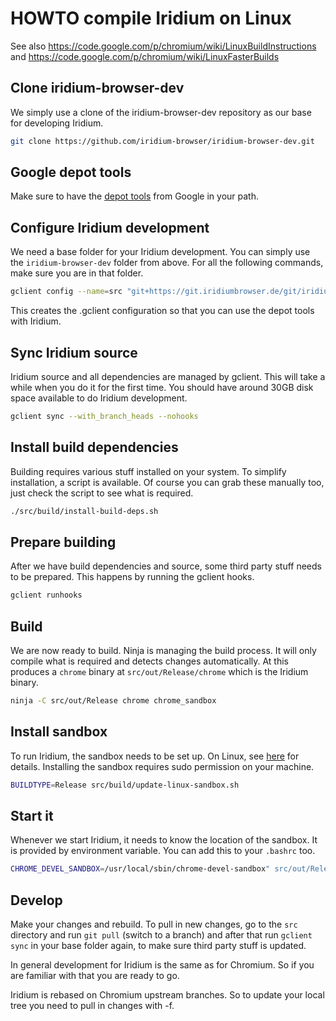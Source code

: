 # HOWTO compile Iridium on Linux

See also https://code.google.com/p/chromium/wiki/LinuxBuildInstructions and
https://code.google.com/p/chromium/wiki/LinuxFasterBuilds


## Clone iridium-browser-dev

We simply use a clone of the iridium-browser-dev repository as our base
for developing Iridium. 

```bash
git clone https://github.com/iridium-browser/iridium-browser-dev.git
```

## Google depot tools

Make sure to have the [depot tools](https://chromium.googlesource.com/chromium/tools/depot_tools.git) from Google in your path. 

## Configure Iridium development

We need a base folder for your Iridium development. You can simply use the
`iridium-browser-dev` folder from above. For all the following commands,
make sure you are in that folder.

```bash
gclient config --name=src "git+https://git.iridiumbrowser.de/git/iridium-browser" --deps-file=.DEPS.git
```

This creates the .gclient configuration so that you can use the depot tools
with Iridium.


## Sync Iridium source

Iridium source and all dependencies are managed by gclient. This will take
a while when you do it for the first time. You should have around 30GB 
disk space available to do Iridium development.

```bash
gclient sync --with_branch_heads --nohooks
```

## Install build dependencies

Building requires various stuff installed on your system. To simplify 
installation, a script is available. Of course you can grab these manually
too, just check the script to see what is required.

```bash
./src/build/install-build-deps.sh
```

## Prepare building

After we have build dependencies and source, some third party stuff needs
to be prepared. This happens by running the gclient hooks.

```bash
gclient runhooks
```

## Build

We are now ready to build. Ninja is managing the build process. It will 
only compile what is required and detects changes automatically. At this 
produces a `chrome` binary at `src/out/Release/chrome` which is the 
Iridium binary.

```bash
ninja -C src/out/Release chrome chrome_sandbox
```

## Install sandbox

To run Iridium, the sandbox needs to be set up. On Linux, see [here](https://code.google.com/p/chromium/wiki/LinuxSUIDSandboxDevelopment) for details. Installing the sandbox requires 
sudo permission on your machine.

```bash
BUILDTYPE=Release src/build/update-linux-sandbox.sh
```

## Start it

Whenever we start Iridium, it needs to know the location of the sandbox. It
is provided by environment variable. You can add this to your `.bashrc` too.

```bash
CHROME_DEVEL_SANDBOX=/usr/local/sbin/chrome-devel-sandbox" src/out/Release/chrome
```

## Develop 

Make your changes and rebuild. To pull in new changes, go to the `src `
directory and run `git pull` (switch to a branch) and after that run
`gclient sync` in your base folder again, to make sure third party stuff is
updated.

In general development for Iridium is the same as for Chromium. So if you
are familiar with that you are ready to go.

Iridium is rebased on Chromium upstream branches. So to update your local
tree you need to pull in changes with -f. 


